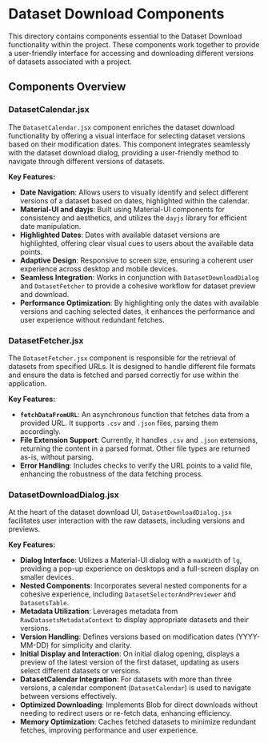 # Dataset Download Components

This directory contains components essential to the Dataset Download functionality within the project. These components work together to provide a user-friendly interface for accessing and downloading different versions of datasets associated with a project.

## Components Overview

### DatasetCalendar.jsx

The `DatasetCalendar.jsx` component enriches the dataset download functionality by offering a visual interface for selecting dataset versions based on their modification dates. This component integrates seamlessly with the dataset download dialog, providing a user-friendly method to navigate through different versions of datasets.

**Key Features:**

- **Date Navigation**: Allows users to visually identify and select different versions of a dataset based on dates, highlighted within the calendar.
- **Material-UI and dayjs**: Built using Material-UI components for consistency and aesthetics, and utilizes the `dayjs` library for efficient date manipulation.
- **Highlighted Dates**: Dates with available dataset versions are highlighted, offering clear visual cues to users about the available data points.
- **Adaptive Design**: Responsive to screen size, ensuring a coherent user experience across desktop and mobile devices.
- **Seamless Integration**: Works in conjunction with `DatasetDownloadDialog` and `DatasetFetcher` to provide a cohesive workflow for dataset preview and download.
- **Performance Optimization**: By highlighting only the dates with available versions and caching selected dates, it enhances the performance and user experience without redundant fetches.

### DatasetFetcher.jsx

The `DatasetFetcher.jsx` component is responsible for the retrieval of datasets from specified URLs. It is designed to handle different file formats and ensure the data is fetched and parsed correctly for use within the application.

**Key Features:**

- **`fetchDataFromURL`**: An asynchronous function that fetches data from a provided URL. It supports `.csv` and `.json` files, parsing them accordingly.
- **File Extension Support**: Currently, it handles `.csv` and `.json` extensions, returning the content in a parsed format. Other file types are returned as-is, without parsing.
- **Error Handling**: Includes checks to verify the URL points to a valid file, enhancing the robustness of the data fetching process.

### DatasetDownloadDialog.jsx

At the heart of the dataset download UI, `DatasetDownloadDialog.jsx` facilitates user interaction with the raw datasets, including versions and previews.

**Key Features:**

- **Dialog Interface**: Utilizes a Material-UI dialog with a `maxWidth` of `lg`, providing a pop-up experience on desktops and a full-screen display on smaller devices.
- **Nested Components**: Incorporates several nested components for a cohesive experience, including `DatasetSelectorAndPreviewer` and `DatasetsTable`.
- **Metadata Utilization**: Leverages metadata from `RawDatasetsMetadataContext` to display appropriate datasets and their versions.
- **Version Handling**: Defines versions based on modification dates (YYYY-MM-DD) for simplicity and clarity.
- **Initial Display and Interaction**: On initial dialog opening, displays a preview of the latest version of the first dataset, updating as users select different datasets or versions.
- **DatasetCalendar Integration**: For datasets with more than three versions, a calendar component (`DatasetCalendar`) is used to navigate between versions effectively.
- **Optimized Downloading**: Implements Blob for direct downloads without needing to redirect users or re-fetch data, enhancing efficiency.
- **Memory Optimization**: Caches fetched datasets to minimize redundant fetches, improving performance and user experience.